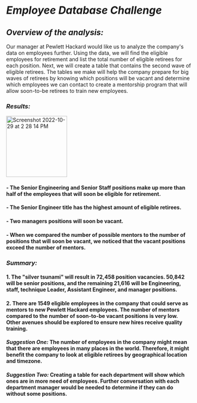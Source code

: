 # *Employee Database Challenge*

## *Overview of the analysis:* 

  Our manager at Pewlett Hackard would like us to analyze the company's 
  data on employees further. Using the data, we will find the eligible employees 
  for retirement and list the total number of eligible retirees for each 
  position. Next, we will create a table that contains the second wave of 
  eligible retirees. The tables we make will help the company prepare for big 
  waves of retirees by knowing which positions will be vacant and determine which 
  employees we can contact to create a mentorship program that will allow 
  soon-to-be retirees to train new employees. 


### *Results:* 

<img width="164" alt="Screenshot 2022-10-29 at 2 28 14 PM" src="https://user-images.githubusercontent.com/108249510/198853046-a8e35547-de63-4f63-b4dd-98b39b6288c7.png">

#### - The Senior Engineering and Senior Staff positions make up more than half of the employees that will soon be eligible for retirement.

#### - The Senior Engineer title has the highest amount of eligible retirees.

#### - Two managers positions will soon be vacant. 

#### -  When we compared the number of possible mentors to the number of positions that will soon be vacant, we noticed that the vacant positions exceed the number of mentors. 

### *Summary:*

####    1. The "silver tsunami" will result in 72,458 position vacancies. 50,842 will be senior positions, and the remaining 21,616 will be Engineering, staff, technique Leader, Assistant Engineer, and manager positions. 

####    2. There are 1549 eligible employees in the company that could serve as mentors to new Pewlett Hackard employees. The number of mentors compared to the number of soon-to-be vacant positions is very low. Other avenues should be explored to ensure new hires receive quality training. 
    
####    *Suggestion One:* The number of employees in the company might mean that there are employees in many places in the world. Therefore, it might benefit the company to look at eligible retirees by geographical location and timezone. 

####    *Suggestion Two:* Creating a table for each department will show which ones are in more need of employees. Further conversation with each department manager would be needed to determine if they can do without some positions.

